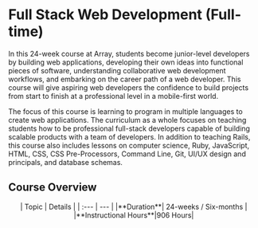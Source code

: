 # Full Stack Web Development (Full-time)
In this 24-week course at Array, students become junior-level developers by building web applications, developing their own ideas into functional pieces of software, understanding collaborative web development workflows, and embarking on the career path of a web developer. This course will give aspiring web developers the confidence to build projects from start to finish at a professional level in a mobile-first world.

The focus of this course is learning to program in multiple languages to create web applications. The curriculum as a whole focuses on teaching students how to be professional full-stack developers capable of building scalable products with a team of developers. In addition to teaching Rails, this course also includes lessons on computer science, Ruby, JavaScript, HTML, CSS, CSS Pre-Processors, Command Line, Git, UI/UX design and principals, and database schemas.

## Course Overview
<center>
| Topic | Details |
| :---  | --- |
|**Duration**| 24-weeks / Six-months |
|**Instructional Hours**|906 Hours|
</center>


